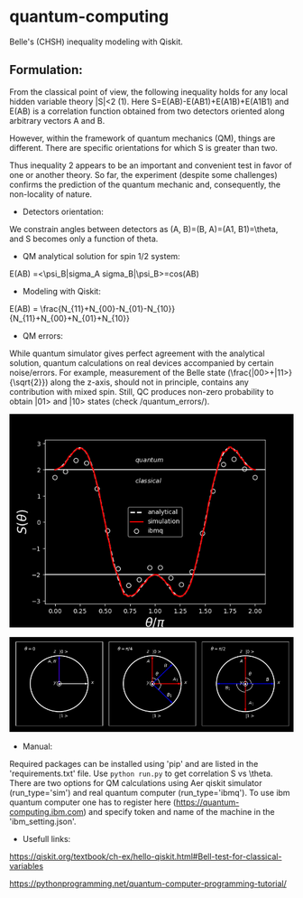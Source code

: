 # quantum-computing
Belle's (CHSH) inequality modeling with Qiskit.

## Formulation:

From the classical point of view, the following inequality holds for any local hidden variable theory |S|<2 (1).
Here S=E(AB)-E(AB1)+E(A1B)+E(A1B1) and E(AB) is a correlation function obtained from two detectors oriented along arbitrary vectors A and B.

However, within the framework of quantum mechanics (QM), things are different. There are specific orientations for which S is greater than two.  

Thus inequality 2 appears to be an important and convenient test in favor of one or another theory.  So far, the experiment (despite some challenges) confirms the prediction of the quantum mechanic and, consequently, the non-locality of nature.

- Detectors orientation:

 We constrain angles between detectors as (A, B)=(B, A)=(A1, B1)=\theta, and S becomes only a function of theta.  

- QM analytical solution for spin 1/2 system:

E(AB) =<\psi_B|sigma_A sigma_B|\psi_B>=cos(AB)

- Modeling with Qiskit:

E(AB) = \frac{N_{11}+N_{00}-N_{01}-N_{10}}{N_{11}+N_{00}+N_{01}+N_{10}}

- QM errors:

While quantum simulator gives perfect agreement with the analytical solution, quantum calculations on real devices accompanied by certain noise/errors.  For example, measurement of the  Belle state (\frac{|00>+|11>}{\sqrt{2}}) along the z-axis, should not in principle, contains any contribution with mixed spin. Still, QC produces non-zero probability to obtain  |01> and |10> states (check /quantum_errors/).

![CHSH correlation function vs relative angle between detectors ($\theta$).](/images/correlation.png)

![Positions of detectors (A, A1, B, B1). Bloch's spheres were projected onto xz plane.](/images/bloch_sphere.png)

- Manual:

Required packages can be installed using 'pip' and are listed in the 'requirements.txt' file.
Use `python run.py` to get correlation S vs \theta. There are two options for QM calculations using Aer qiskit simulator (run_type='sim') and real quantum computer (run_type='ibmq'). To use ibm quantum computer one has to register here (https://quantum-computing.ibm.com) and specify token and name of the machine in the 'ibm_setting.json'.

- Usefull links:

https://qiskit.org/textbook/ch-ex/hello-qiskit.html#Bell-test-for-classical-variables

https://pythonprogramming.net/quantum-computer-programming-tutorial/
